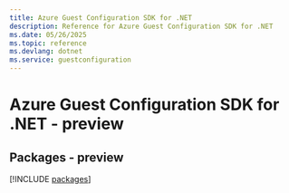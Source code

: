 ```yaml
---
title: Azure Guest Configuration SDK for .NET
description: Reference for Azure Guest Configuration SDK for .NET
ms.date: 05/26/2025
ms.topic: reference
ms.devlang: dotnet
ms.service: guestconfiguration
---
```

# Azure Guest Configuration SDK for .NET - preview
## Packages - preview
[!INCLUDE [packages](guest-configuration-index.md)]